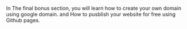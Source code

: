 In The final bonus section, you will learn how to create your own domain using google domain. and How to pusblish your website for free using Github pages. 


